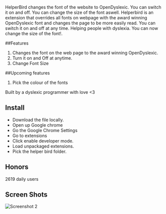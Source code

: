 
HelperBird changes the font of the website to OpenDyslexic. You can switch it on and off. You can change the size of the font aswell.
Helperbird is an extension that overrides all fonts on webpage with the award winning OpenDyslexic font and  changes the page to be more easily read. You can switch it on and off at any time. Helping people with dyslexia. You can now change the size of the font!.

##Features 
1. Changes the font on the web page to the award winning OpenDyslexic.
3. Turn it on and Off at anytime.
4. Change Font Size

##Upcoming features
1. Pick the colour of the fonts


Built by a dyslexic programmer with love <3

Install
--------------

- Download the file locally.
- Open up Google chrome
- Go the Google Chrome Settings
- Go to extensions
- Click enable developer mode.
- Load unpackaged extensions.
- Pick the helper bird folder.


Honors
--------------

2619 daily users


Screen Shots
-------------


![Screenshot 2](https://lh3.googleusercontent.com/esme1y-XvMYik4xrofET0nJOruIMqO607y0tKgatFqEKWV9vPqtGOcPkNHgju66-LFebVQFCsA=s640-h400-e365-rw "Screenshot 2")
